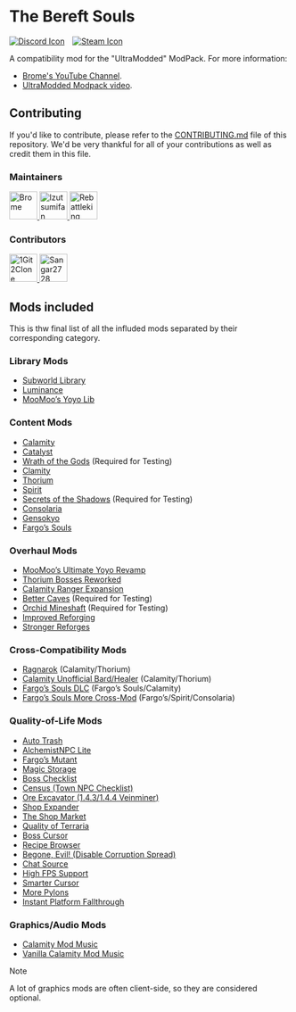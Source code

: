 # The Bereft Souls

[![Discord Icon]][Discord]&emsp;[![Steam Icon]][Steam Workshop Link]&emsp;

[Discord Icon]: https://img.shields.io/badge/Discord-Brome%20World-black.svg
[Discord]: https://discord.com/invite/nYJfz3jgQy
[Steam Icon]: https://img.shields.io/badge/Steam%20Workshop-0960b7.svg
[Steam Workshop Link]: https://steamcommunity.com/sharedfiles/filedetails/?id=3340400317

A compatibility mod for the "UltraModded" ModPack. For more information:

- [Brome's YouTube Channel](https://www.youtube.com/@bromex_).
- [UltraModded Modpack video](https://www.youtube.com/watch?v=Q5F2woNRHNs).

## Contributing

If you'd like to contribute, please refer to the
[CONTRIBUTING.md](./CONTRIBUTING.md) file of this repository. We'd be very
thankful for all of your contributions as well as credit them in this file.

### Maintainers

<!-- markdownlint-disable MD033 -->
<a href="https://github.com/bromeex" title="Brome">
  <img
      src="https://avatars.githubusercontent.com/u/109879946?v=4"
      width="50"
      alt="Brome"
  />
</a>

<a href="https://github.com/izutsumifan" title="Izutsumifan">
  <img
      src="https://avatars.githubusercontent.com/u/91285741?v=4"
      width="50"
      alt="Izutsumifan"
  />
</a>

<a href="https://github.com/ggk8" title="Rebattleking">
  <img
      src="https://avatars.githubusercontent.com/u/148354820?v=4"
      width="50"
      alt="Rebattleking"
  />
</a>
<!-- markdownlint-enable MD033 -->

### Contributors

<!-- markdownlint-disable MD033 -->
<a href="https://github.com/1Git2Clone" title="1Git2Clone">
  <img
      src="https://avatars.githubusercontent.com/u/171241044?v=4"
      width="50"
      alt="1Git2Clone"
  />
</a>

<a href="https://github.com/Sangar2728" title="Sangar2728">
  <img
      src="https://avatars.githubusercontent.com/u/183438273?v=4"
      width="50"
      alt="Sangar2728"
  />
</a>
<!-- markdownlint-enable MD033 -->

## Mods included

This is thw final list of all the influded mods separated by their
corresponding category.

### Library Mods

- [Subworld Library](https://steamcommunity.com/sharedfiles/filedetails/?id=2785100219)
- [Luminance](https://steamcommunity.com/sharedfiles/filedetails/?id=3222493606)
- [MooMoo’s Yoyo Lib](https://steamcommunity.com/sharedfiles/filedetails/?id=3069154070)

### Content Mods

- [Calamity](https://steamcommunity.com/sharedfiles/filedetails/?id=2824688072 "Steam Workshop Link")
- [Catalyst](https://steamcommunity.com/sharedfiles/filedetails/?id=2838015851 "Steam Workshop Link")
- [Wrath of the Gods](https://steamcommunity.com/sharedfiles/filedetails/?id=2995193002 "Steam Workshop Link") (Required for Testing)
- [Clamity](https://steamcommunity.com/sharedfiles/filedetails/?id=3028584450 "Steam Workshop Link")
- [Thorium](https://steamcommunity.com/sharedfiles/filedetails/?id=2909886416 "Steam Workshop Link")
- [Spirit](https://steamcommunity.com/sharedfiles/filedetails/?id=2982372319 "Steam Workshop Link")
- [Secrets of the Shadows](https://steamcommunity.com/sharedfiles/filedetails/?id=2843112914 "Steam Workshop Link") (Required for Testing)
- [Consolaria](https://steamcommunity.com/sharedfiles/filedetails/?id=2864843929 "Steam Workshop Link")
- [Gensokyo](https://steamcommunity.com/sharedfiles/filedetails/?id=2817254924 "Steam Workshop Link")
- [Fargo’s Souls](https://steamcommunity.com/sharedfiles/filedetails/?id=2815540735 "Steam Workshop Link")

### Overhaul Mods

- [MooMoo’s Ultimate Yoyo Revamp](https://steamcommunity.com/sharedfiles/filedetails/?id=2977808495 "Steam Workshop Link")
- [Thorium Bosses Reworked](https://steamcommunity.com/sharedfiles/filedetails/?id=3070717963 "Steam Workshop Link")
- [Calamity Ranger Expansion](https://steamcommunity.com/sharedfiles/filedetails/?id=2860270524 "Steam Workshop Link")
- [Better Caves](https://steamcommunity.com/sharedfiles/filedetails/?id=3158254975 "Steam Workshop Link") (Required for Testing)
- [Orchid Mineshaft](https://steamcommunity.com/sharedfiles/filedetails/?id=2939093580 "Steam Workshop Link") (Required for Testing)
- [Improved Reforging](https://steamcommunity.com/sharedfiles/filedetails/?id=3311951988 "Steam Workshop Link")
- [Stronger Reforges](https://steamcommunity.com/sharedfiles/filedetails/?id=3267459688 "Steam Workshop Link")

### Cross-Compatibility Mods

- [Ragnarok](https://steamcommunity.com/sharedfiles/filedetails/?id=3114886209 "Steam Workshop Link") (Calamity/Thorium)
- [Calamity Unofficial Bard/Healer](https://steamcommunity.com/sharedfiles/filedetails/?id=3142064272 "Steam Workshop Link") (Calamity/Thorium)
- [Fargo’s Souls DLC](https://steamcommunity.com/sharedfiles/filedetails/?id=3044249615 "Steam Workshop Link") (Fargo’s Souls/Calamity)
- [Fargo’s Souls More Cross-Mod](https://steamcommunity.com/sharedfiles/filedetails/?id=3326463997 "Steam Workshop Link") (Fargo’s/Spirit/Consolaria)

### Quality-of-Life Mods

- [Auto Trash](https://steamcommunity.com/sharedfiles/filedetails/?id=2565540604 "Steam Workshop Link")
- [AlchemistNPC Lite](https://steamcommunity.com/sharedfiles/filedetails/?id=2599842771 "Steam Workshop Link")
- [Fargo’s Mutant](https://steamcommunity.com/sharedfiles/filedetails/?id=2570931073 "Steam Workshop Link")
- [Magic Storage](https://steamcommunity.com/sharedfiles/filedetails/?id=2563309347 "Steam Workshop Link")
- [Boss Checklist](https://steamcommunity.com/sharedfiles/filedetails/?id=2669644269 "Steam Workshop Link")
- [Census (Town NPC Checklist)](https://steamcommunity.com/sharedfiles/filedetails/?id=2687866031 "Steam Workshop Link")
- [Ore Excavator (1.4.3/1.4.4 Veinminer)](https://steamcommunity.com/sharedfiles/filedetails/?id=2565639705 "Steam Workshop Link")
- [Shop Expander](https://steamcommunity.com/sharedfiles/filedetails/?id=2828370879 "Steam Workshop Link")
- [The Shop Market](https://steamcommunity.com/sharedfiles/filedetails/?id=2572367426 "Steam Workshop Link")
- [Quality of Terraria](https://steamcommunity.com/sharedfiles/filedetails/?id=2797518634 "Steam Workshop Link")
- [Boss Cursor](https://steamcommunity.com/sharedfiles/filedetails/?id=2816694149 "Steam Workshop Link")
- [Recipe Browser](https://steamcommunity.com/sharedfiles/filedetails/?id=2619954303 "Steam Workshop Link")
- [Begone, Evil! (Disable Corruption Spread)](https://steamcommunity.com/sharedfiles/filedetails/?id=2669670918 "Steam Workshop Link")
- [Chat Source](https://steamcommunity.com/sharedfiles/filedetails/?id=2566083800 "Steam Workshop Link")
- [High FPS Support](https://steamcommunity.com/sharedfiles/filedetails/?id=3119712528 "Steam Workshop Link")
- [Smarter Cursor](https://steamcommunity.com/sharedfiles/filedetails/?id=2877850919 "Steam Workshop Link")
- [More Pylons](https://steamcommunity.com/sharedfiles/filedetails/?id=2974503494 "Steam Workshop Link")
- [Instant Platform Fallthrough](https://steamcommunity.com/sharedfiles/filedetails/?id=2992213994 "Steam Workshop Link")

### Graphics/Audio Mods

- [Calamity Mod Music](https://steamcommunity.com/sharedfiles/filedetails/?id=2824688266 "Steam Workshop Link")
- [Vanilla Calamity Mod Music](https://steamcommunity.com/sharedfiles/filedetails/?id=2816188633 "Steam Workshop Link")

> [!NOTE]
> A lot of graphics mods are often client-side, so they are considered optional.
